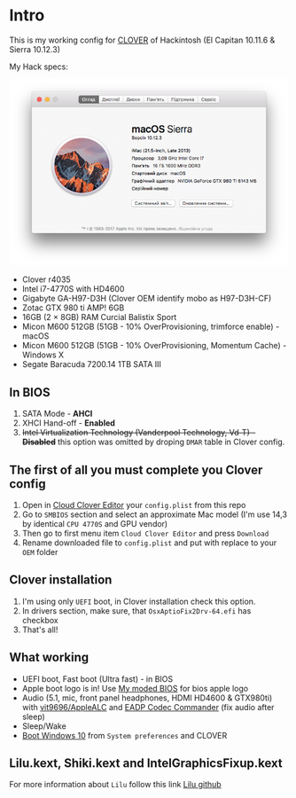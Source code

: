 # Intro

This is my working config for [CLOVER][Clover] of Hackintosh (El Capitan 10.11.6 & Sierra 10.12.3)

My Hack specs:

![My hackintosh specs][System Info]

* Clover r4035
* Intel i7-4770S with HD4600
* Gigabyte GA-H97-D3H (Clover OEM identify mobo as H97-D3H-CF)
* Zotac GTX 980 ti AMP! 6GB
* 16GB (2 × 8GB) RAM Curcial Balistix Sport
* Micon M600 512GB (51GB - 10% OverProvisioning, trimforce enable) - macOS
* Micon M600 512GB (51GB - 10% OverProvisioning, Momentum Cache) - Windows X
* Segate Baracuda 7200.14 1TB SATA III

## In BIOS

1. SATA Mode - **AHCI**
2. XHCI Hand-off - **Enabled**
3. ~~Intel Virtualization Technology (Vanderpool Technology, Vd-T) - **Disabled**~~ this option was omitted by droping `DMAR` table in Clover config.

## The first of all you must complete you Clover config

1. Open in [Cloud Clover Editor][CCE] your `config.plist` from this repo
2. Go to `SMBIOS` section and select an approximate Mac model (I'm use 14,3 by identical `CPU 4770S` and GPU vendor)
3. Then go to first menu item `Cloud Clover Editor` and press `Download`
4. Rename downloaded file to `config.plist` and put with replace to your `OEM` folder

## Clover installation

1. I'm using only `UEFI` boot, in Clover installation check this option.
2. In drivers section, make sure, that `OsxAptioFix2Drv-64.efi` has checkbox
3. That's all!

## What working

* UEFI boot, Fast boot (Ultra fast) - in BIOS
* Apple boot logo is in! Use [My moded BIOS][BIOS_MOD] for bios apple logo
* Audio (5.1, mic, front panel headphones, HDMI HD4600 & GTX980ti) with [vit9696/AppleALC][AppleALC] and [EADP Codec Commander][EADP] (fix audio after sleep)
* Sleep/Wake
* [Boot Windows 10][Windows Boot] from `System preferences` and CLOVER

## Lilu.kext, Shiki.kext and IntelGraphicsFixup.kext

For more information about `Lilu` follow this link [Lilu github][Lilu]


[EADP]: https://github.com/RehabMan/EAPD-Codec-Commander
[AppleALC]: https://github.com/vit9696/AppleALC
[Lilu]: https://github.com/vit9696/Lilu
[Clover]: http://sourceforge.net/projects/cloverefiboot/
[Windows Boot]: ./Screenshots/Bootable_Windows_from_OSX.png
[System Info]: ./Screenshots/System_Info.png
[BIOS_MOD]: ./BIOS/MOD_H97D3H.F6
[CCE]: http://cloudclovereditor.altervista.org/